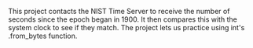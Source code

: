 This project contacts the NIST Time Server to receive the number of seconds since the epoch began in 1900. It then compares this with the system clock to see if they match. The project lets us practice using int's .from_bytes function.